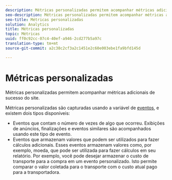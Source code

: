 ```yaml
---
description: Métricas personalizadas permitem acompanhar métricas adicionais de sucesso do site.
seo-description: Métricas personalizadas permitem acompanhar métricas adicionais de sucesso do site.
seo-title: Métricas personalizadas
solution: Analytics
title: Métricas personalizadas
topic: Métricas
uuid: ff0c92cc-07c4-40ef-a946-2cd277b5a97c
translation-type: tm+mt
source-git-commit: a2c38c2cf3a2c1451e2c60e003ebe1fa9bfd145d

---
```



# Métricas personalizadas

Métricas personalizadas permitem acompanhar métricas adicionais de sucesso do site.

Métricas personalizadas são capturadas usando a variável de [eventos](https://marketing.adobe.com/resources/help/en_US/sc/implement/events#.html), e existem dois tipos disponíveis:

* Eventos que contam o número de vezes de algo que ocorreu. Exibições de anúncios, finalizações e eventos similares são acompanhados usando este tipo de evento.
* Eventos que armazenam valores que podem ser utilizados para fazer cálculos adicionais. Esses eventos armazenam valores como, por exemplo, moeda, que pode ser utilizada para fazer cálculos em seu relatório. Por exemplo, você pode desejar armazenar o custo de transporte para a compra em um evento personalizado. Isto permite comparar o valor coletada para o transporte com o custo atual pago para a transportadora.

